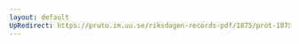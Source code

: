 ```yaml
---
layout: default
UpRedirect: https://pruto.im.uu.se/riksdagen-records-pdf/1875/prot-1875--fk--008/prot-1875--fk--008_002.pdf
---
```

